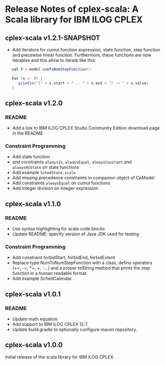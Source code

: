 # Release Notes of cplex-scala: A Scala library for IBM ILOG CPLEX

## cplex-scala v1.2.1-SNAPSHOT

  * Add iterators for cumul function expression, state function, step function and piecewise 
  linear function. Furthermore, these functions are now iterables and this allow to iterate like 
  this:
  ```scala
     val f = model.numToNumStepFunction()
     ...
     for (s <- f) {
        println("[" + s.start + " .. " + s.end + ") -> " + s.value)
     }
  ```
  
  
## cplex-scala v1.2.0

### README

 * Add a link to IBM ILOG CPLEX Studio Community Edition download page in the README

### Constraint Programming

 * Add state function
 * and constraints `alwaysIn`, `alwaysEqual`, `alwaysConstant` and `alwaysNoState` on state functions
 * Add example `SchedState.scala`
 * Add missing precedence constraints in companion object of CpModel
 * Add constraints `alwaysEqual` on cumul functions
 * Add integer division on integer expression

## cplex-scala v1.1.0

### README

  * Use syntax highlighting for scala code blocks
  * Update README: specify version of Java JDK used for testing

### Constraint Programming

  * Add constraint forbidStart, forbidEnd, forbidExtent
  * Replace type NumToNumStepFunction with a class, define operators (+=, -=, *=, +, -...) and a proper toString method that prints the step function in a human readable format.
  * Add example SchedCalendar.
  
## cplex-scala v1.0.1

### README

  * Update math equation
  * Add support to IBM ILOG CPLEX 12.7. 
  * Update build.gradle to optionally configure maven repository.
  
## cplex-scala v1.0.0

Initial release of the scala library for IBM ILOG CPLEX.